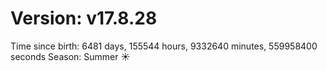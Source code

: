 # Version: v17.8.28
Time since birth: 6481 days, 155544 hours, 9332640 minutes, 559958400 seconds
Season: Summer ☀️
